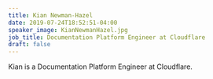 ```yaml
---
title: Kian Newman-Hazel
date: 2019-07-24T18:52:51-04:00
speaker_image: KianNewmanHazel.jpg
job_title: Documentation Platform Engineer at Cloudflare
draft: false
---
```


Kian is a Documentation Platform Engineer at Cloudflare.
